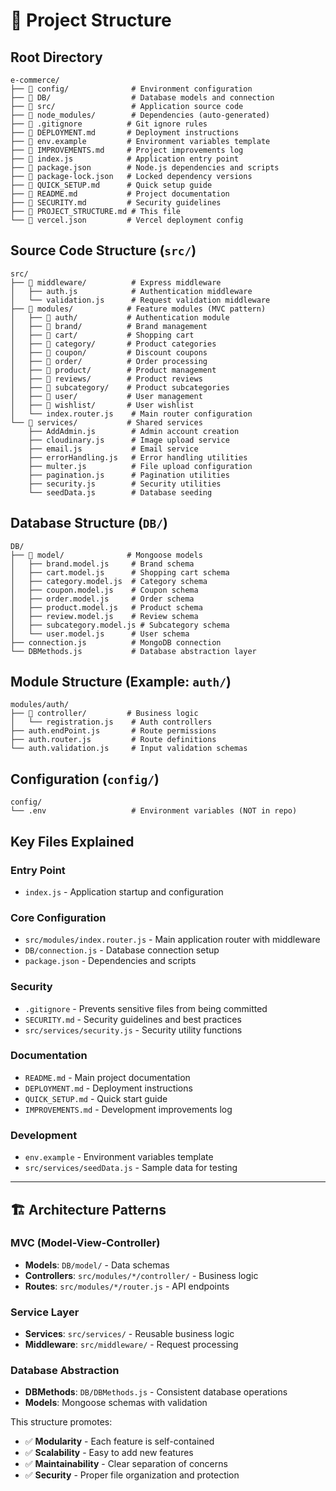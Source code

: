 # 📁 Project Structure

## **Root Directory**
```
e-commerce/
├── 📁 config/              # Environment configuration
├── 📁 DB/                  # Database models and connection
├── 📁 src/                 # Application source code
├── 📁 node_modules/        # Dependencies (auto-generated)
├── 📄 .gitignore          # Git ignore rules
├── 📄 DEPLOYMENT.md       # Deployment instructions
├── 📄 env.example         # Environment variables template
├── 📄 IMPROVEMENTS.md     # Project improvements log
├── 📄 index.js            # Application entry point
├── 📄 package.json        # Node.js dependencies and scripts
├── 📄 package-lock.json   # Locked dependency versions
├── 📄 QUICK_SETUP.md      # Quick setup guide
├── 📄 README.md           # Project documentation
├── 📄 SECURITY.md         # Security guidelines
├── 📄 PROJECT_STRUCTURE.md # This file
└── 📄 vercel.json         # Vercel deployment config
```

## **Source Code Structure (`src/`)**
```
src/
├── 📁 middleware/          # Express middleware
│   ├── auth.js            # Authentication middleware
│   └── validation.js      # Request validation middleware
├── 📁 modules/            # Feature modules (MVC pattern)
│   ├── 📁 auth/           # Authentication module
│   ├── 📁 brand/          # Brand management
│   ├── 📁 cart/           # Shopping cart
│   ├── 📁 category/       # Product categories
│   ├── 📁 coupon/         # Discount coupons
│   ├── 📁 order/          # Order processing
│   ├── 📁 product/        # Product management
│   ├── 📁 reviews/        # Product reviews
│   ├── 📁 subcategory/    # Product subcategories
│   ├── 📁 user/           # User management
│   ├── 📁 wishlist/       # User wishlist
│   └── index.router.js    # Main router configuration
└── 📁 services/           # Shared services
    ├── AddAdmin.js        # Admin account creation
    ├── cloudinary.js      # Image upload service
    ├── email.js           # Email service
    ├── errorHandling.js   # Error handling utilities
    ├── multer.js          # File upload configuration
    ├── pagination.js      # Pagination utilities
    ├── security.js        # Security utilities
    └── seedData.js        # Database seeding
```

## **Database Structure (`DB/`)**
```
DB/
├── 📁 model/              # Mongoose models
│   ├── brand.model.js     # Brand schema
│   ├── cart.model.js      # Shopping cart schema
│   ├── category.model.js  # Category schema
│   ├── coupon.model.js    # Coupon schema
│   ├── order.model.js     # Order schema
│   ├── product.model.js   # Product schema
│   ├── review.model.js    # Review schema
│   ├── subcategory.model.js # Subcategory schema
│   └── user.model.js      # User schema
├── connection.js          # MongoDB connection
└── DBMethods.js           # Database abstraction layer
```

## **Module Structure (Example: `auth/`)**
```
modules/auth/
├── 📁 controller/         # Business logic
│   └── registration.js    # Auth controllers
├── auth.endPoint.js       # Route permissions
├── auth.router.js         # Route definitions
└── auth.validation.js     # Input validation schemas
```

## **Configuration (`config/`)**
```
config/
└── .env                   # Environment variables (NOT in repo)
```

## **Key Files Explained**

### **Entry Point**
- `index.js` - Application startup and configuration

### **Core Configuration**
- `src/modules/index.router.js` - Main application router with middleware
- `DB/connection.js` - Database connection setup
- `package.json` - Dependencies and scripts

### **Security**
- `.gitignore` - Prevents sensitive files from being committed
- `SECURITY.md` - Security guidelines and best practices
- `src/services/security.js` - Security utility functions

### **Documentation**
- `README.md` - Main project documentation
- `DEPLOYMENT.md` - Deployment instructions
- `QUICK_SETUP.md` - Quick start guide
- `IMPROVEMENTS.md` - Development improvements log

### **Development**
- `env.example` - Environment variables template
- `src/services/seedData.js` - Sample data for testing

---

## 🏗️ **Architecture Patterns**

### **MVC (Model-View-Controller)**
- **Models**: `DB/model/` - Data schemas
- **Controllers**: `src/modules/*/controller/` - Business logic
- **Routes**: `src/modules/*/router.js` - API endpoints

### **Service Layer**
- **Services**: `src/services/` - Reusable business logic
- **Middleware**: `src/middleware/` - Request processing

### **Database Abstraction**
- **DBMethods**: `DB/DBMethods.js` - Consistent database operations
- **Models**: Mongoose schemas with validation

This structure promotes:
- ✅ **Modularity** - Each feature is self-contained
- ✅ **Scalability** - Easy to add new features
- ✅ **Maintainability** - Clear separation of concerns
- ✅ **Security** - Proper file organization and protection
